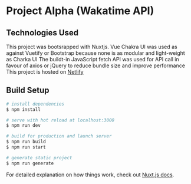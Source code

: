 # Project Alpha (Wakatime API)

## Technologies Used
This project was bootsrapped with Nuxtjs.
Vue Chakra UI was used as against Vuetify or Bootstrap because none is as modular and light-weight as Charka UI
The buildt-in JavaScript fetch API was used for API call in favour of axios or jQuery to reduce bundle size and improve performance
This project is hosted on [Netlify](https://wakatime.netlify.app/)


## Build Setup

```bash
# install dependencies
$ npm install

# serve with hot reload at localhost:3000
$ npm run dev

# build for production and launch server
$ npm run build
$ npm run start

# generate static project
$ npm run generate
```

For detailed explanation on how things work, check out [Nuxt.js docs](https://nuxtjs.org).
